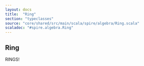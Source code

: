 ```yaml
---
layout: docs
title:  "Ring"
section: "typeclasses"
source: "core/shared/src/main/scala/spire/algebra/Ring.scala"
scaladoc: "#spire.algebra.Ring"
---
```


## Ring

RINGS!
